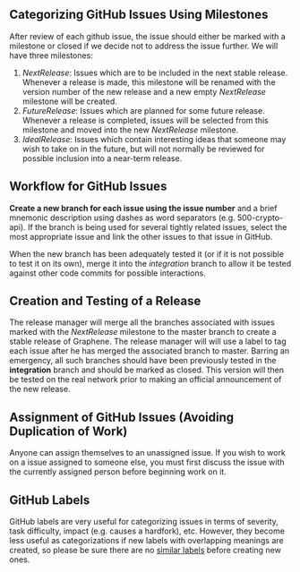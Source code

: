 ## Categorizing GitHub Issues Using Milestones

After review of each github issue, the issue should either be marked with a milestone or closed if we decide not to address the issue further. We will have three milestones:

1. _NextRelease_: Issues which are to be included in the next stable release. Whenever a release is made, this milestone will be renamed with the version number of the new release and a new empty _NextRelease_ milestone will be created.
2. _FutureRelease_: Issues which are planned for some future release. Whenever a release is completed, issues will be selected from this milestone and moved into the new _NextRelease_ milestone.
3. _IdealRelease_: Issues which contain interesting ideas that someone may wish to take on in the future, but will not normally be reviewed for possible inclusion into a near-term release.

## Workflow for GitHub Issues

**Create a new branch for each issue using the issue number** and a brief mnemonic description using dashes as word separators (e.g. 500-crypto-api). If the branch is being used for several tightly related issues, select the most appropriate issue and link the other issues to that issue in GitHub.

When the new branch has been adequately tested it (or if it is not possible to test it on its own), merge it into the _integration_ branch to allow it be tested against other code commits for possible interactions.

## Creation and Testing of a Release

The release manager will merge all the branches associated with issues marked with the _NextRelease_ milestone to the master branch to create a stable release of Graphene. The release manager will will use a label to tag each issue after he has merged the associated branch to master. Barring an emergency, all such branches should have been previously tested in the **integration** branch and should be marked as closed. This version will then be tested on the real network prior to making an official announcement of the new release.

## Assignment of GitHub Issues (Avoiding Duplication of Work)

Anyone can assign themselves to an unassigned issue. If you wish to work on a issue assigned to someone else, you must first discuss the issue with the currently assigned person before beginning work on it.

## GitHub Labels

GitHub labels are very useful for categorizing issues in terms of severity, task difficulty, impact (e.g. causes a hardfork), etc. However, they become less useful as categorizations if new labels with overlapping meanings are created, so please be sure there are no [similar labels](https://github.com/GolosChain/wiki/blob/master/%D0%9B%D0%B5%D0%B9%D0%B1%D0%BB%D1%8B%20%D0%B4%D0%BB%D1%8F%20issue.md) before creating new ones.
